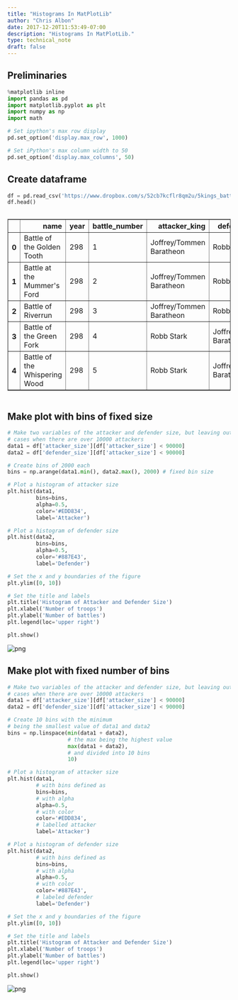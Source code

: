 ```yaml
---
title: "Histograms In MatPlotLib"
author: "Chris Albon"
date: 2017-12-20T11:53:49-07:00
description: "Histograms In MatPlotLib."
type: technical_note
draft: false
---
```

## Preliminaries


```python
%matplotlib inline
import pandas as pd
import matplotlib.pyplot as plt
import numpy as np
import math

# Set ipython's max row display
pd.set_option('display.max_row', 1000)

# Set iPython's max column width to 50
pd.set_option('display.max_columns', 50)
```

## Create dataframe


```python
df = pd.read_csv('https://www.dropbox.com/s/52cb7kcflr8qm2u/5kings_battles_v1.csv?dl=1')
df.head()
```




<div style="max-height:1000px;max-width:1500px;overflow:auto;">
<table border="1" class="dataframe">
  <thead>
    <tr style="text-align: right;">
      <th></th>
      <th>name</th>
      <th>year</th>
      <th>battle_number</th>
      <th>attacker_king</th>
      <th>defender_king</th>
      <th>attacker_1</th>
      <th>attacker_2</th>
      <th>attacker_3</th>
      <th>attacker_4</th>
      <th>defender_1</th>
      <th>defender_2</th>
      <th>defender_3</th>
      <th>defender_4</th>
      <th>attacker_outcome</th>
      <th>battle_type</th>
      <th>major_death</th>
      <th>major_capture</th>
      <th>attacker_size</th>
      <th>defender_size</th>
      <th>attacker_commander</th>
      <th>defender_commander</th>
      <th>summer</th>
      <th>location</th>
      <th>region</th>
      <th>note</th>
    </tr>
  </thead>
  <tbody>
    <tr>
      <th>0</th>
      <td>    Battle of the Golden Tooth</td>
      <td> 298</td>
      <td> 1</td>
      <td> Joffrey/Tommen Baratheon</td>
      <td>               Robb Stark</td>
      <td> Lannister</td>
      <td>   NaN</td>
      <td> NaN</td>
      <td> NaN</td>
      <td>     Tully</td>
      <td> NaN</td>
      <td>NaN</td>
      <td>NaN</td>
      <td>  win</td>
      <td> pitched battle</td>
      <td> 1</td>
      <td> 0</td>
      <td> 15000</td>
      <td>  4000</td>
      <td>                                   Jaime Lannister</td>
      <td>                              Clement Piper, Vance</td>
      <td> 1</td>
      <td>    Golden Tooth</td>
      <td> The Westerlands</td>
      <td> NaN</td>
    </tr>
    <tr>
      <th>1</th>
      <td>   Battle at the Mummer's Ford</td>
      <td> 298</td>
      <td> 2</td>
      <td> Joffrey/Tommen Baratheon</td>
      <td>               Robb Stark</td>
      <td> Lannister</td>
      <td>   NaN</td>
      <td> NaN</td>
      <td> NaN</td>
      <td> Baratheon</td>
      <td> NaN</td>
      <td>NaN</td>
      <td>NaN</td>
      <td>  win</td>
      <td>         ambush</td>
      <td> 1</td>
      <td> 0</td>
      <td>   NaN</td>
      <td>   120</td>
      <td>                                    Gregor Clegane</td>
      <td>                                  Beric Dondarrion</td>
      <td> 1</td>
      <td>   Mummer's Ford</td>
      <td>  The Riverlands</td>
      <td> NaN</td>
    </tr>
    <tr>
      <th>2</th>
      <td>            Battle of Riverrun</td>
      <td> 298</td>
      <td> 3</td>
      <td> Joffrey/Tommen Baratheon</td>
      <td>               Robb Stark</td>
      <td> Lannister</td>
      <td>   NaN</td>
      <td> NaN</td>
      <td> NaN</td>
      <td>     Tully</td>
      <td> NaN</td>
      <td>NaN</td>
      <td>NaN</td>
      <td>  win</td>
      <td> pitched battle</td>
      <td> 0</td>
      <td> 1</td>
      <td> 15000</td>
      <td> 10000</td>
      <td>                      Jaime Lannister, Andros Brax</td>
      <td>                     Edmure Tully, Tytos Blackwood</td>
      <td> 1</td>
      <td>        Riverrun</td>
      <td>  The Riverlands</td>
      <td> NaN</td>
    </tr>
    <tr>
      <th>3</th>
      <td>      Battle of the Green Fork</td>
      <td> 298</td>
      <td> 4</td>
      <td>               Robb Stark</td>
      <td> Joffrey/Tommen Baratheon</td>
      <td>     Stark</td>
      <td>   NaN</td>
      <td> NaN</td>
      <td> NaN</td>
      <td> Lannister</td>
      <td> NaN</td>
      <td>NaN</td>
      <td>NaN</td>
      <td> loss</td>
      <td> pitched battle</td>
      <td> 1</td>
      <td> 1</td>
      <td> 18000</td>
      <td> 20000</td>
      <td> Roose Bolton, Wylis Manderly, Medger Cerwyn, H...</td>
      <td> Tywin Lannister, Gregor Clegane, Kevan Lannist...</td>
      <td> 1</td>
      <td>      Green Fork</td>
      <td>  The Riverlands</td>
      <td> NaN</td>
    </tr>
    <tr>
      <th>4</th>
      <td> Battle of the Whispering Wood</td>
      <td> 298</td>
      <td> 5</td>
      <td>               Robb Stark</td>
      <td> Joffrey/Tommen Baratheon</td>
      <td>     Stark</td>
      <td> Tully</td>
      <td> NaN</td>
      <td> NaN</td>
      <td> Lannister</td>
      <td> NaN</td>
      <td>NaN</td>
      <td>NaN</td>
      <td>  win</td>
      <td>         ambush</td>
      <td> 1</td>
      <td> 1</td>
      <td>  1875</td>
      <td>  6000</td>
      <td>                         Robb Stark, Brynden Tully</td>
      <td>                                   Jaime Lannister</td>
      <td> 1</td>
      <td> Whispering Wood</td>
      <td>  The Riverlands</td>
      <td> NaN</td>
    </tr>
  </tbody>
</table>
</div>



## Make plot with bins of fixed size


```python
# Make two variables of the attacker and defender size, but leaving out
# cases when there are over 10000 attackers
data1 = df['attacker_size'][df['attacker_size'] < 90000]
data2 = df['defender_size'][df['attacker_size'] < 90000]

# Create bins of 2000 each
bins = np.arange(data1.min(), data2.max(), 2000) # fixed bin size

# Plot a histogram of attacker size
plt.hist(data1, 
         bins=bins, 
         alpha=0.5, 
         color='#EDD834',
         label='Attacker')

# Plot a histogram of defender size
plt.hist(data2, 
         bins=bins, 
         alpha=0.5, 
         color='#887E43',
         label='Defender')

# Set the x and y boundaries of the figure
plt.ylim([0, 10])

# Set the title and labels
plt.title('Histogram of Attacker and Defender Size')
plt.xlabel('Number of troops')
plt.ylabel('Number of battles')
plt.legend(loc='upper right')

plt.show()
```


![png](matplotlib_histogram_files/matplotlib_histogram_6_0.png)


## Make plot with fixed number of bins


```python
# Make two variables of the attacker and defender size, but leaving out
# cases when there are over 10000 attackers
data1 = df['attacker_size'][df['attacker_size'] < 90000]
data2 = df['defender_size'][df['attacker_size'] < 90000]

# Create 10 bins with the minimum 
# being the smallest value of data1 and data2 
bins = np.linspace(min(data1 + data2), 
                   # the max being the highest value
                   max(data1 + data2),
                   # and divided into 10 bins
                   10)

# Plot a histogram of attacker size
plt.hist(data1, 
         # with bins defined as
         bins=bins, 
         # with alpha
         alpha=0.5, 
         # with color
         color='#EDD834',
         # labelled attacker
         label='Attacker')

# Plot a histogram of defender size
plt.hist(data2, 
         # with bins defined as
         bins=bins, 
         # with alpha
         alpha=0.5, 
         # with color
         color='#887E43',
         # labeled defender
         label='Defender')

# Set the x and y boundaries of the figure
plt.ylim([0, 10])

# Set the title and labels
plt.title('Histogram of Attacker and Defender Size')
plt.xlabel('Number of troops')
plt.ylabel('Number of battles')
plt.legend(loc='upper right')

plt.show()
```


![png](matplotlib_histogram_files/matplotlib_histogram_8_0.png)

